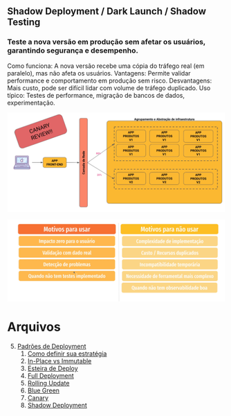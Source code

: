 ## Shadow Deployment / Dark Launch / Shadow Testing
### Teste a nova versão em produção sem afetar os usuários, garantindo segurança e desempenho.
Como funciona: A nova versão recebe uma cópia do tráfego real (em paralelo), mas não afeta os usuários.
Vantagens: Permite validar performance e comportamento em produção sem risco.
Desvantagens: Mais custo, pode ser difícil lidar com volume de tráfego duplicado.
Uso típico: Testes de performance, migração de bancos de dados, experimentação.

![img_15.png](img/img_15.png)

![img_16.png](img/img_16.png)

# Arquivos
5. [Padrões de Deployment](/padroes_de_deployment)
    1. [Como definir sua estratégia](/estrategia_de_deployment)
    2. [In-Place vs Immutable](/in-place_deployment_immutable_deployment)
    3. [Esteira de Deploy](/CICD)
    4. [Full Deployment](/full_deployment)
    5. [Rolling Update](/rolling_update)
    6. [Blue Green](/blue_green_deployment)
    7. [Canary](/canary)
    7. [Shadow Deployment](/shadow)